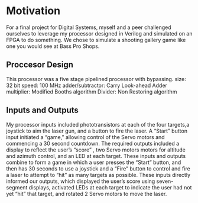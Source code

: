 # Motivation
For a final project for Digital Systems, myself and a peer challenged ourselves to leverage my processor designed in Verilog and simulated on an FPGA to do something. We chose to simulate a shooting gallery game like one you would see at Bass Pro Shops.

## Proccesor Design
This processor was a five stage pipelined processor with bypassing.
size: 32 bit
speed: 100 MHz
adder/subtractor: Carry Look-ahead Adder
multiplier: Modified Booths algorithm 
Divider: Non Restoring algorithm

## Inputs and Outputs
My processor inputs included phototransistors at each of the four targets,a joystick to aim the laser gun, and a button to fire the laser. A “Start” button input initiated a “game,” allowing control of the Servo motors and commencing a 30 second countdown. The required outputs included a display to reflect the user’s “score” , two Servo motors motors for altitude and azimuth control, and an LED at each target. 
These inputs and outputs combine to form a game in which a user presses the “Start” button, and then has 30 seconds to use a joystick and a “Fire” button to control and fire a laser to attempt to “hit” as many targets as possible. These inputs directly informed our outputs, which displayed the user’s score using seven-segment displays, activated LEDs at each target to indicate the user had not yet “hit” that target, and rotated 2 Servo motors to move the laser.



